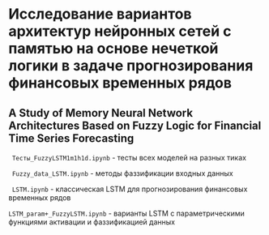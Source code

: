 # Исследование вариантов архитектур нейронных сетей с памятью на основе нечеткой логики в задаче прогнозирования финансовых временных рядов

## A Study of Memory Neural Network Architectures Based on Fuzzy Logic for Financial Time Series Forecasting

``` Тесты_FuzzyLSTM1m1h1d.ipynb``` - тесты всех моделей на разных тиках

``` Fuzzy_data_LSTM.ipynb``` - методы фаззификации входных данных

``` LSTM.ipynb``` - классическая LSTM для прогнозирования финансовых временных рядов

```LSTM_param+_FuzzyLSTM.ipynb``` - варианты LSTM с параметрическими функциями активации и фаззификацией данных

